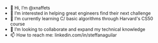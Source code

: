 - 👋 Hi, I’m @xnaffets
- 👀 I’m interested in helping great engineers find their next challenge
- 🧠 I’m currently learning C/ basic algorithms through Harvard's CS50 course
- 🤝 I’m looking to collaborate and expand my technical knowledge 
- 📫 How to reach me: linkedin.com/in/steffanaguilar

<!---
xnaffets/xnaffets is a ✨ special ✨ repository because its `README.md` (this file) appears on your GitHub profile.
You can click the Preview link to take a look at your changes.
--->
